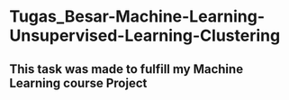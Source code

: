 # Tugas_Besar-Machine-Learning-Unsupervised-Learning-Clustering

## This task was made to fulfill my Machine Learning course Project 
